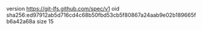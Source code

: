 version https://git-lfs.github.com/spec/v1
oid sha256:ed97912ab5d716cd4c68b50fbd53cb5f80867a24aab9e02b189665fb6a42a68a
size 15
